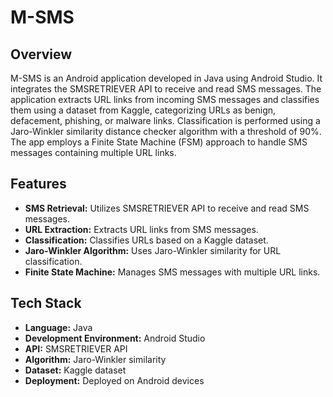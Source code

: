 # M-SMS

## Overview
M-SMS is an Android application developed in Java using Android Studio. It integrates the SMSRETRIEVER API to receive and read SMS messages. The application extracts URL links from incoming SMS messages and classifies them using a dataset from Kaggle, categorizing URLs as benign, defacement, phishing, or malware links. Classification is performed using a Jaro-Winkler similarity distance checker algorithm with a threshold of 90%. The app employs a Finite State Machine (FSM) approach to handle SMS messages containing multiple URL links.

## Features
- **SMS Retrieval:** Utilizes SMSRETRIEVER API to receive and read SMS messages.
- **URL Extraction:** Extracts URL links from SMS messages.
- **Classification:** Classifies URLs based on a Kaggle dataset.
- **Jaro-Winkler Algorithm:** Uses Jaro-Winkler similarity for URL classification.
- **Finite State Machine:** Manages SMS messages with multiple URL links.

## Tech Stack
- **Language:** Java
- **Development Environment:** Android Studio
- **API:** SMSRETRIEVER API
- **Algorithm:** Jaro-Winkler similarity
- **Dataset:** Kaggle dataset
- **Deployment:** Deployed on Android devices
